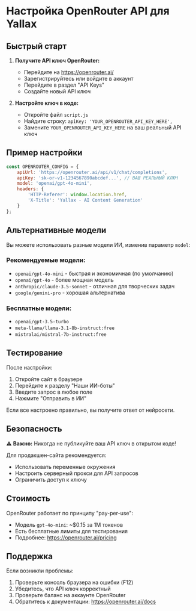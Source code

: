 # Настройка OpenRouter API для Yallax

## Быстрый старт

1. **Получите API ключ OpenRouter:**
   - Перейдите на https://openrouter.ai/
   - Зарегистрируйтесь или войдите в аккаунт
   - Перейдите в раздел "API Keys"
   - Создайте новый API ключ

2. **Настройте ключ в коде:**
   - Откройте файл `script.js`
   - Найдите строку: `apiKey: 'YOUR_OPENROUTER_API_KEY_HERE',`
   - Замените `YOUR_OPENROUTER_API_KEY_HERE` на ваш реальный API ключ

## Пример настройки

```javascript
const OPENROUTER_CONFIG = {
    apiUrl: 'https://openrouter.ai/api/v1/chat/completions',
    apiKey: 'sk-or-v1-1234567890abcdef...', // ВАШ РЕАЛЬНЫЙ КЛЮЧ
    model: 'openai/gpt-4o-mini',
    headers: {
        'HTTP-Referer': window.location.href,
        'X-Title': 'Yallax - AI Content Generation'
    }
};
```

## Альтернативные модели

Вы можете использовать разные модели ИИ, изменив параметр `model`:

### Рекомендуемые модели:
- `openai/gpt-4o-mini` - быстрая и экономичная (по умолчанию)
- `openai/gpt-4o` - более мощная модель
- `anthropic/claude-3.5-sonnet` - отличная для творческих задач
- `google/gemini-pro` - хорошая альтернатива

### Бесплатные модели:
- `openai/gpt-3.5-turbo`
- `meta-llama/llama-3.1-8b-instruct:free`
- `mistralai/mistral-7b-instruct:free`

## Тестирование

После настройки:
1. Откройте сайт в браузере
2. Перейдите к разделу "Наши ИИ-боты"
3. Введите запрос в любое поле
4. Нажмите "Отправить в ИИ"

Если все настроено правильно, вы получите ответ от нейросети.

## Безопасность

⚠️ **Важно:** Никогда не публикуйте ваш API ключ в открытом коде!

Для продакшен-сайта рекомендуется:
- Использовать переменные окружения
- Настроить серверный прокси для API запросов
- Ограничить доступ к ключу

## Стоимость

OpenRouter работает по принципу "pay-per-use":
- Модель `gpt-4o-mini`: ~$0.15 за 1M токенов
- Есть бесплатные лимиты для тестирования
- Подробнее: https://openrouter.ai/pricing

## Поддержка

Если возникли проблемы:
1. Проверьте консоль браузера на ошибки (F12)
2. Убедитесь, что API ключ корректный
3. Проверьте баланс на аккаунте OpenRouter
4. Обратитесь к документации: https://openrouter.ai/docs
